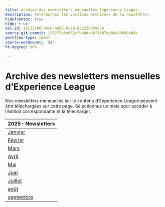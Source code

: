 ```yaml
---
title: Archive des newsletters mensuelles Experience League.
description: Téléchargez les versions archivées de la newsletter.
hidefromtoc: true
hide: true
exl-id: 16133400-b4c6-4d86-9c28-d5e230d55839
source-git-commit: 150272efe062cfbabdad4f1987be80a89b4bbd4c
workflow-type: tm+mt
source-wordcount: '51'
ht-degree: 96%

---
```


# Archive des newsletters mensuelles d’Experience League

Nos newsletters mensuelles sur le contenu d’Experience League peuvent être téléchargées sur cette page. Sélectionnez un mois pour accéder à l’édition correspondante et la télécharger.

| 2025- Newsletters |
|------------|
| [Janvier](assets/Jan-Newsletter.pdf) |
| [Février](assets/Feb-Newsletter.pdf) |
| [Mars](assets/March-Newsletter.pdf) |
| [Avril](assets/April-Newsletter.pdf) |
| [Mai](assets/May-Newsletter.pdf) |
| [Juin](assets/June-Newsletter.pdf) |
| [Juillet](assets/July-Newsletter.pdf) |
| [août](assets/August-Newsletter.pdf) |
| [septembre](assets/Sept-Newsletter.pdf) |

